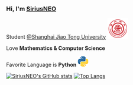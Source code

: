 ### Hi, I'm [SiriusNEO](https://github.com/SiriusNEO)

Student  [@Shanghai Jiao Tong University](https://www.sjtu.edu.cn/) ![](assets/sjtu.png)


Love **Mathematics & Computer Science**

Favorite Language is **Python** ![](assets/py.jpeg)

[![SiriusNEO's GitHub stats](https://github-readme-stats.vercel.app/api?username=SiriusNEO&theme=dark)](https://github.com/anuraghazra/github-readme-stats)
[![Top Langs](https://github-readme-stats.vercel.app/api/top-langs/?username=SiriusNEO&theme=dark&layout=compact)](https://github.com/anuraghazra/github-readme-stats)
